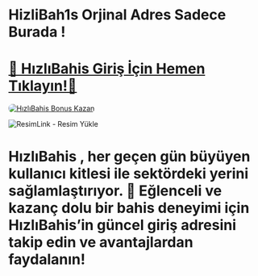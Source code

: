# HizliBah1s Orjinal Adres Sadece Burada !

# <a href="https://cutt.ly/HizliLink" title="HızlıBahis Giriş Adresi">🔗 HızlıBahis Giriş İçin Hemen Tıklayın!🔗</a>

<a href="https://cutt.ly/HizliLink" title="HızlıBahis Bonus Fırsatları">
    <img src="https://i.ibb.co/5K7Ks6w/zzzz3.gif" alt="HızlıBahis Bonus Kazan" style="max-width:100%; height:auto; border-radius:8px;">
</a>
<div class="description">

<img src="https://r.resimlink.com/n-5aE7vmB9.jpg" title="ResimLink - Resim Yükle" alt="ResimLink - Resim Yükle"></a>
 
# <p>HızlıBahis , her geçen gün büyüyen kullanıcı kitlesi ile sektördeki yerini sağlamlaştırıyor. 🌟 Eğlenceli ve kazanç dolu bir bahis deneyimi için HızlıBahis’in güncel giriş adresini takip edin ve avantajlardan faydalanın!</p>
